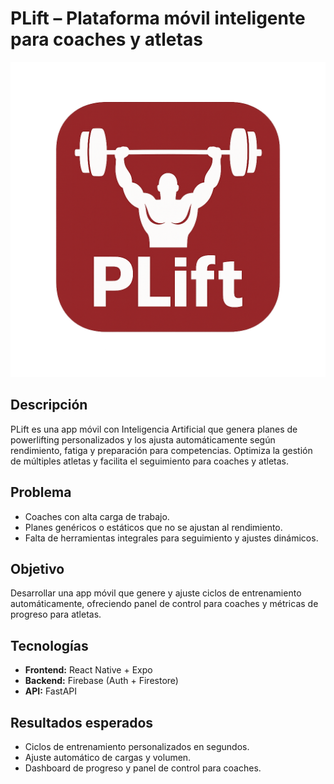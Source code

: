 # PLift – Plataforma móvil inteligente para coaches y atletas

![PLift logo](images/logo.png)

## Descripción
PLift es una app móvil con Inteligencia Artificial que genera planes de powerlifting personalizados y los ajusta automáticamente según rendimiento, fatiga y preparación para competencias. Optimiza la gestión de múltiples atletas y facilita el seguimiento para coaches y atletas.

## Problema
- Coaches con alta carga de trabajo.  
- Planes genéricos o estáticos que no se ajustan al rendimiento.  
- Falta de herramientas integrales para seguimiento y ajustes dinámicos.

## Objetivo
Desarrollar una app móvil que genere y ajuste ciclos de entrenamiento automáticamente, ofreciendo panel de control para coaches y métricas de progreso para atletas.

## Tecnologías
- **Frontend:** React Native + Expo  
- **Backend:** Firebase (Auth + Firestore)  
- **API:** FastAPI 

## Resultados esperados
- Ciclos de entrenamiento personalizados en segundos.  
- Ajuste automático de cargas y volumen.  
- Dashboard de progreso y panel de control para coaches.

